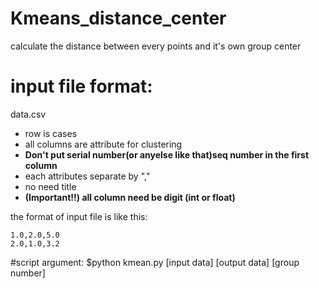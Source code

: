 Kmeans_distance_center
======================

calculate the distance between every points and it's own group center 

# input file format:
data.csv
  - row is cases
  - all columns are attribute for clustering 
  - **Don't put serial number(or anyelse like that)seq number in the first column**
  - each attributes separate by ","
  - no need title
  - **(Important!!) all column need be digit (int or float)**

the format of input file is like this:

```
1.0,2.0,5.0
2.0,1.0,3.2
```

#script argument:
$python kmean.py [input data] [output data] [group number]
